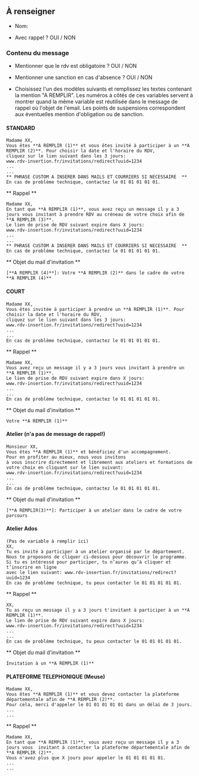 ## À renseigner

- Nom: 

- Avec rappel ?  OUI /  NON

### Contenu du message

- Mentionner que le rdv est obligatoire ? OUI / NON

- Mentionner une sanction en cas d'absence ? OUI / NON

- Choisissez l'un des modèles suivants et remplissez les textes contenant la mention "A REMPLIR". 
Les numéros à côtés de ces variables servent à montrer quand la même variable est réutilisée dans le message de rappel où l'objet de l'email.
Les points de suspensions correspondent aux éventuelles mention d'obligation ou de sanction.

#### STANDARD 
``` 
Madame XX,
Vous êtes **A REMPLIR (1)** et vous êtes invité à participer à un **A REMPLIR (2)**. Pour choisir la date et l'horaire du RDV, 
cliquez sur le lien suivant dans les 3 jours:
www.rdv-insertion.fr/invitations/redirect?uuid=1234
...
...
** PHRASE CUSTOM A INSERER DANS MAILS ET COURRIERS SI NECESSAIRE  **
En cas de problème technique, contactez le 01 01 01 01 01.
``` 

** Rappel ** 

```
Madame XX,
En tant que **A REMPLIR (1)**, vous avez reçu un message il y a 3 jours vous invitant à prendre RDV au créneau de votre choix afin de **A REMPLIR (3)**.
Le lien de prise de RDV suivant expire dans X jours: 
www.rdv-insertion.fr/invitations/redirect?uuid=1234
...
...
** PHRASE CUSTOM A INSERER DANS MAILS ET COURRIERS SI NECESSAIRE  **
En cas de problème technique, contactez le 01 01 01 01 01.
```

** Objet du mail d'invitation **  

```
[**A REMPLIR (4)**]: Votre **A REMPLIR (2)** dans le cadre de votre **A REMPLIR (4)**
```

#### COURT 
``` 
Madame XX,
Vous êtes invitée à participer à prendre un **A REMPLIR (1)**. Pour choisir la date et l'horaire du RDV, 
cliquez sur le lien suivant dans les 3 jours:
www.rdv-insertion.fr/invitations/redirect?uuid=1234
...
...
En cas de problème technique, contactez le 01 01 01 01 01.
```

** Rappel ** 

```
Madame XX,
Vous avez reçu un message il y a 3 jours vous invitant à prendre un **A REMPLIR (1)**.
Le lien de prise de RDV suivant expire dans X jours: 
www.rdv-insertion.fr/invitations/redirect?uuid=1234
...
...
En cas de problème technique, contactez le 01 01 01 01 01.
```

** Objet du mail d'invitation **

```
Votre **A REMPLIR (1)**
```

#### Atelier (n'a pas de message de rappel!)

```
Monsieur XX,
Vous êtes **A REMPLIR (1)** et bénéficiez d'un accompagnement. 
Pour en profiter au mieux, nous vous invitons 
à vous inscrire directement et librement aux ateliers et formations de votre choix en cliquant sur le lien suivant:
www.rdv-insertion.fr/invitations/redirect?uuid=1234
...
...
En cas de problème technique, contactez le 01 01 01 01 01.
```

** Objet du mail d'invitation ** 

```
[**A REMPLIR(3)**]: Participer à un atelier dans le cadre de votre parcours
```

#### Atelier Ados 

```
(Pas de variable à remplir ici)
XX, 
Tu es invité à participer à un atelier organisé par le département. 
Nous te proposons de cliquer ci-dessous pour découvrir le programme.
Si tu es intéressé pour participer, tu n’auras qu’à cliquer et t’inscrire en ligne
avec le lien suivant: www.rdv-insertion.fr/invitations/redirect?uuid=1234
En cas de problème technique, tu peux contacter le 01 01 01 01 01.
```

** Rappel ** 

```
XX,
Tu as reçu un message il y a 3 jours t'invitant à participer à un **A REMPLIR (1)**.
Le lien de prise de RDV suivant expire dans X jours:
www.rdv-insertion.fr/invitations/redirect?uuid=1234
...
...
En cas de problème technique, tu peux contacter le 01 01 01 01 01.
``` 

** Objet du mail d'invitation ** 

```
Invitation à un **A REMPLIR (1)**
```

#### PLATEFORME TELEPHONIQUE (Meuse) 

```
Madame XX,
Vous êtes **A REMPLIR (1)** et vous devez contacter la plateforme 
départementale afin de **A REMPLIR (2)**. 
Pour cela, merci d'appeler le 01 01 01 01 01 dans un délai de 3 jours. 
...
...
```

** Rappel ** 
```
Madame XX, 
En tant que **A REMPLIR (1)**, vous avez reçu un message il y a 3 jours vous  invitant à contacter la plateforme départementale afin de **A REMPLIR (2)**. 
Vous n'avez plus que X jours pour appeler le 01 01 01 01 01. 
...
...
```
